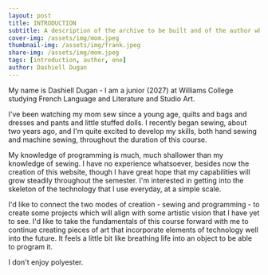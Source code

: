 ```yaml
---
layout: post
title: INTRODUCTION
subtitle: A description of the archive to be built and of the author who is building it
cover-img: /assets/img/mom.jpeg
thumbnail-img: /assets/img/frank.jpeg
share-img: /assets/img/mom.jpeg
tags: [introduction, author, one]
author: Dashiell Dugan
---
```


My name is Dashiell Dugan - I am a junior (2027) at Williams College studying French Language and Literature and Studio Art. 

I've been watching my mom sew since a young age, quilts and bags and dresses and pants and little stuffed dolls. I recently began sewing, about two years ago, and I'm quite excited to develop my skills, both hand sewing and machine sewing, throughout the duration of this course. 

My knowledge of programming is much, much shallower than my knowledge of sewing. I have no experience whatsoever, besides now the creation of this website, though I have great hope that my capabilities will grow steadily throughout the semester. I'm interested in getting into the skeleton of the technology that I use everyday, at a simple scale.

I'd like to connect the two modes of creation - sewing and programming - to create some projects which will align with some artistic vision that I have yet to see. I'd like to take the fundamentals of this course forward with me to continue creating pieces of art that incorporate elements of technology well into the future. It feels a little bit like breathing life into an object to be able to program it.

I don't enjoy polyester.
